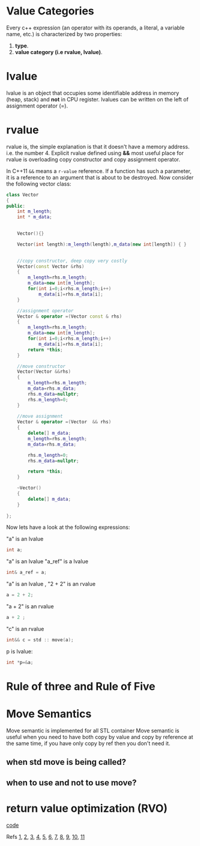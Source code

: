
# Value Categories
Every c++ expression (an operator with its operands, a literal, a variable name, etc.)  is characterized by two properties: 
1. **type**. 
2. **value category (i.e rvalue, lvalue)**.

# lvalue
lvalue is an object that occupies some identifiable address in memory (heap, stack) and **not** in CPU register.
lvalues can be written on the left of assignment operator (=). 

# rvalue
rvalue is, the simple explanation is that it doesn't have a memory address. i.e. the number 4. Explicit rvalue defined using **&&**
most useful place for rvalue is overloading copy constructor and copy assignment operator.

In C++11 `&&` means a `r-value` reference. If a function has such a parameter, it is a reference to an argument that is about to be destroyed. Now consider the following vector class:

```cpp
class Vector
{
public:
    int m_length;
    int * m_data;
    

    Vector(){}

    Vector(int length):m_length(length),m_data(new int[length]) { }
    

    //copy constructor, deep copy very costly
    Vector(const Vector &rhs)
    {
        m_length=rhs.m_length;
        m_data=new int[m_length];
        for(int i=0;i<rhs.m_length;i++)
            m_data[i]=rhs.m_data[i];
    }

    //assignment operator
    Vector & operator =(Vector const & rhs)
    {
        m_length=rhs.m_length;
        m_data=new int[m_length];
        for(int i=0;i<rhs.m_length;i++)
            m_data[i]=rhs.m_data[i];
        return *this;
    }

    //move constructor
    Vector(Vector &&rhs)
    {
        m_length=rhs.m_length;
        m_data=rhs.m_data;
        rhs.m_data=nullptr;
        rhs.m_length=0;
    }
    
    //move assignment
    Vector & operator =(Vector  && rhs)
    {
        delete[] m_data;
        m_length=rhs.m_length;
        m_data=rhs.m_data;

        rhs.m_length=0;
        rhs.m_data=nullptr;

        return *this;
    }

    ~Vector()
    {
        delete[] m_data;
    }
    
};
```

Now lets have a look at the following expressions:

"a" is an lvalue
```cpp
int a; 
```

"a" is an lvalue  "a_ref" is a lvalue
```cpp
int& a_ref = a; 
```

"a" is an lvalue ,  "2 + 2" is an rvalue
```cpp
a = 2 + 2; 
```

"a + 2" is an rvalue
```cpp
a + 2 ;
```


"c" is an rvalue
```cpp
int&& c = std :: move(a);
```

p is lvalue:
```cpp
int *p=&a;
```


# Rule of three and Rule of Five



# Move Semantics
Move semantic is implemented for all STL container
Move semantic is useful when you need to have both copy by value and copy by reference at the same time,
if you have only copy by ref then you don't need it.

## when std move is being called?

## when to use and not to use move?


# return value optimization (RVO)

[code](../src/rvalue_lvalue.cpp)


Refs [1](https://stackoverflow.com/questions/3106110/what-is-move-semantics), [2](https://stackoverflow.com/questions/6815685/move-semantics-what-its-all-about?noredirect=1&lq=1), [3](https://stackoverflow.com/questions/14486367/why-do-you-use-stdmove-when-you-have-in-c11?noredirect=1&lq=1), [4](https://stackoverflow.com/questions/56039847/what-is-difference-between-stdmove-and-pass-by-reference-in-c?noredirect=1&lq=1), [5](https://andreasfertig.blog/2022/02/why-you-should-use-stdmove-only-rarely/), [6](https://pspdfkit.com/blog/2019/when-cpp-doesnt-move/), [7](https://medium.com/@lucianoalmeida1/a-little-bit-about-std-move-efd9d554c09a), [8](https://stackoverflow.com/questions/3413470/what-is-stdmove-and-when-should-it-be-used), [9](https://developers.redhat.com/blog/2019/04/12/understanding-when-not-to-stdmove-in-c), [10](https://quick-adviser.com/when-should-i-use-move-semantics/), [11](https://www.cprogramming.com/c++11/rvalue-references-and-move-semantics-in-c++11.html)

